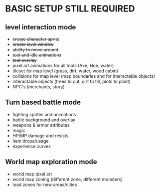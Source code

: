 # BASIC SETUP STILL REQUIRED
## level interaction mode
- ~~create character sprite~~
- ~~create level window~~
- ~~ability to move around~~
- ~~tool and idle animations~~
- ~~tool overlay~~
- pixel art animations for all tools (Axe, Hoe, water)
- tileset for map level (grass, dirt, water, wood cabin)
- collisions for map level (map boundaries and for interactable objects)
- interactable objects (trees to cut, dirt to till, plots to plant)
- NPC's (merchants, story)

## Turn based battle mode
- fighting sprites and animations
- battle background and overlay
- weapons & armor attributes
- magic
- HP/MP damage and resists
- item drops/usage
- experience curves

## World map exploration mode
- world map pixel art
- world map zoning (different zone, different monsters)
- load zones for new areas/cities
